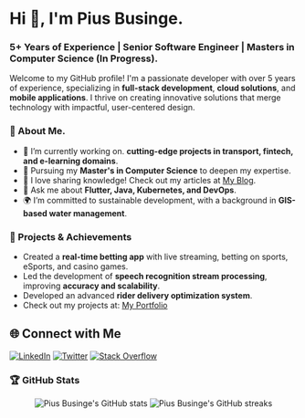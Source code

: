# Hi 👋, I'm Pius Businge.   
 
### 5+ Years of Experience | Senior Software Engineer | Masters in Computer Science (In Progress).       

Welcome to my GitHub profile! I'm a passionate developer with over 5 years of experience, specializing in **full-stack development**, **cloud solutions**, and **mobile applications**. I thrive on creating innovative solutions that merge technology with impactful, user-centered design.
                 
### 🌟 About Me.        
- 🔭 I’m currently working on.  **cutting-edge projects in transport, fintech, and e-learning domains**.
- 🌱 Pursuing my **Master's in Computer Science** to deepen my expertise.  
- 📝 I love sharing knowledge! Check out my articles at [My Blog](https://www.qixem.com).    
- 💬 Ask me about **Flutter, Java, Kubernetes, and DevOps**.      
- 🌍 I’m committed to sustainable development, with a background in **GIS-based water management**.

### 🚀 Projects & Achievements
- Created a **real-time betting app** with live streaming, betting on sports, eSports, and casino games.
- Led the development of **speech recognition stream processing**, improving **accuracy and scalability**.
- Developed an advanced **rider delivery optimization system**.   
- Check out my projects at: [My Portfolio](https://www.qixem.com)

<!-- ### 🛠 Tech Stack

![Java](https://img.shields.io/badge/Java-ED8B00?style=for-the-badge&logo=java&logoColor=white)
![Golang](https://img.shields.io/badge/Go-00ADD8?style=for-the-badge&logo=go&logoColor=white)
![JavaScript](https://img.shields.io/badge/JavaScript-F7DF1E?style=for-the-badge&logo=javascript&logoColor=black)
![HTML5](https://img.shields.io/badge/HTML5-E34F26?style=for-the-badge&logo=html5&logoColor=white)
![CSS3](https://img.shields.io/badge/CSS3-1572B6?style=for-the-badge&logo=css3&logoColor=white) 
![Spring Boot](https://img.shields.io/badge/Spring%20Boot-6DB33F?style=for-the-badge&logo=spring-boot&logoColor=white) -->


## 🌐 Connect with Me

[![LinkedIn](https://img.shields.io/badge/LinkedIn-%230077B5.svg?style=for-the-badge&logo=linkedin&logoColor=white)](https://www.linkedin.com/in/piusbusinge)
[![Twitter](https://img.shields.io/badge/Twitter-%231DA1F2.svg?style=for-the-badge&logo=Twitter&logoColor=white)](https://twitter.com/busingepius)
[![Stack Overflow](https://img.shields.io/badge/Stack%20Overflow-FE7A16?style=for-the-badge&logo=stack-overflow&logoColor=white)](https://stackoverflow.com/users/22498977)

  
### 🏆 GitHub Stats
<p align="center">
  <img src="https://github-readme-stats.vercel.app/api?username=busingepius&show_icons=true&theme=radical" alt="Pius Businge's GitHub stats" />
  <img src="https://github-readme-streak-stats.herokuapp.com/?user=busingepius&theme=radical" alt="Pius Businge's GitHub streaks" />
</p>

<!-- ### 💡 Top Languages
<p align="center">
  <img src="https://github-readme-stats.vercel.app/api/top-langs/?username=busingepius&langs_count=8&layout=compact&theme=radical&hide=php,ruby&custom_title=Top%20Languages&include=Go,Java,JavaScript,HTML,CSS" alt="Top Languages" />
</p> -->
